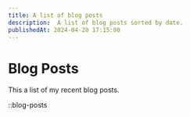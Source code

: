 ```yaml
---
title: A list of blog posts
description:  A list of blog posts sorted by date.
publishedAt: 2024-04-20 17:15:00
---
```


# Blog Posts
This a list of my recent blog posts.

::blog-posts

